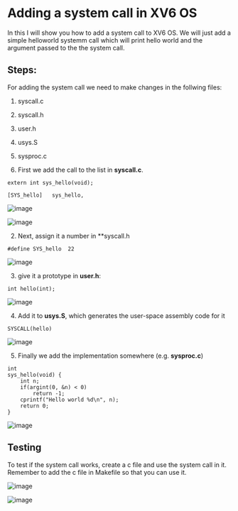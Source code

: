**Adding a system call in XV6 OS**
===
In this I will show you how to add a system call to XV6 OS. We will just add a simple helloworld systemm call which will print hello world and the argument passed to the the system call.


**Steps:**
---
For adding the system call we need to make changes in the follwing files:
1. syscall.c
2. syscall.h
3. user.h
4. usys.S
5. sysproc.c

1. First we add the call to the list in **syscall.c**.

`extern int sys_hello(void);` 

`[SYS_hello]   sys_hello,`

![image](https://github.com/siddharthsingh/OS/blob/master/XV6/images/1.png)

![image](https://github.com/siddharthsingh/OS/blob/master/XV6/images/2.png)



2. Next, assign it a number in **syscall.h

`#define SYS_hello  22`

![image](https://github.com/siddharthsingh/OS/blob/master/XV6/images/3.png)


3. give it a prototype in **user.h**:

`int hello(int);`

![image](https://github.com/siddharthsingh/OS/blob/master/XV6/images/4.png)


4. Add it to **usys.S**, which generates the user-space assembly code for it

`SYSCALL(hello)`

![image](https://github.com/siddharthsingh/OS/blob/master/XV6/images/5.png)

5. Finally we add the implementation somewhere (e.g. **sysproc.c**)

```
int
sys_hello(void) {
    int n;
    if(argint(0, &n) < 0)
        return -1;
    cprintf("Hello world %d\n", n);
    return 0;
}

```

![image](https://github.com/siddharthsingh/OS/blob/master/XV6/images/6.png)





Testing
---

To test if the system call works, create a c file and use the system call in it. Remember to add the c file in Makefile so that you can use it.

![image](https://github.com/siddharthsingh/OS/blob/master/XV6/images/7.png)


![image](https://github.com/siddharthsingh/OS/blob/master/XV6/images/8.png)
